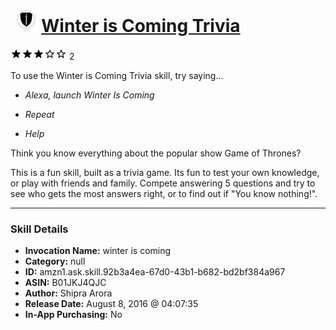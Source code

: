 # &nbsp;<img src="skill_icon" alt="Winter is Coming Trivia icon" width="36"> [Winter is Coming Trivia](http://alexa.amazon.com/#skills/amzn1.ask.skill.92b3a4ea-67d0-43b1-b682-bd2bf384a967)
![3 stars](../../images/ic_star_black_18dp_1x.png)![3 stars](../../images/ic_star_black_18dp_1x.png)![3 stars](../../images/ic_star_black_18dp_1x.png)![3 stars](../../images/ic_star_border_black_18dp_1x.png)![3 stars](../../images/ic_star_border_black_18dp_1x.png) 2

To use the Winter is Coming Trivia skill, try saying...

* *Alexa, launch Winter Is Coming*

* *Repeat*

* *Help*

Think you know everything about the popular show Game of Thrones?

This is a fun skill, built as a trivia game. Its fun to test your own knowledge, or play with friends and family. 
Compete answering 5 questions and try to see who gets the most answers right, or to find out if "You know nothing!".

***

### Skill Details

* **Invocation Name:** winter is coming
* **Category:** null
* **ID:** amzn1.ask.skill.92b3a4ea-67d0-43b1-b682-bd2bf384a967
* **ASIN:** B01JKJ4QJC
* **Author:** Shipra Arora
* **Release Date:** August 8, 2016 @ 04:07:35
* **In-App Purchasing:** No
